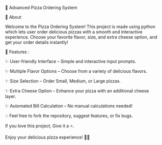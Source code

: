 🍕 Advanced Pizza Ordering System

🚀 About

Welcome to the Pizza Ordering System! This project is made using python which lets user order delicious pizzas with a smooth and interactive experience. Choose your favorite flavor, size, and extra cheese option, and get your order details instantly!

🌟 Features :

✨ User-friendly Interface – Simple and interactive input prompts.

✨ Multiple Flavor Options – Choose from a variety of delicious flavors.

✨ Size Selection – Order Small, Medium, or Large pizzas.

✨ Extra Cheese Option – Enhance your pizza with an additional cheese layer.

✨ Automated Bill Calculation – No manual calculations needed!

💡 Feel free to fork the repository, suggest features, or fix bugs.

If you love this project, Give it a ⭐.

Enjoy your delicious pizza experience! 🍕🔥

